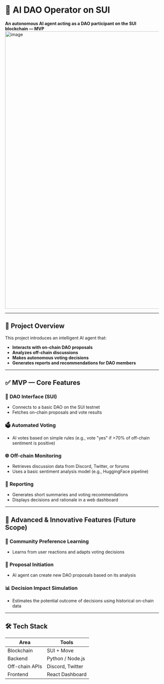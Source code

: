 # 🧠 AI DAO Operator on SUI
**An autonomous AI agent acting as a DAO participant on the SUI blockchain — MVP**
<img width="1912" height="910" alt="image" src="https://github.com/user-attachments/assets/ac9dcfe3-359a-4f3c-9f3d-9bfdd61b02a8" />

---

## 📌 Project Overview

This project introduces an intelligent AI agent that:

- **Interacts with on-chain DAO proposals**
- **Analyzes off-chain discussions**
- **Makes autonomous voting decisions**
- **Generates reports and recommendations for DAO members**

---

## ✅ MVP — Core Features

### 🔗 **DAO Interface (SUI)**
- Connects to a basic DAO on the SUI testnet  
- Fetches on-chain proposals and vote results

### 🗳️ **Automated Voting**
- AI votes based on simple rules (e.g., vote "yes" if >70% of off-chain sentiment is positive)

### 🌐 **Off-chain Monitoring**
- Retrieves discussion data from Discord, Twitter, or forums  
- Uses a basic sentiment analysis model (e.g., HuggingFace pipeline)

### 🧾 **Reporting**
- Generates short summaries and voting recommendations  
- Displays decisions and rationale in a web dashboard

---

## 🚀 Advanced & Innovative Features (Future Scope)

### 🧠 **Community Preference Learning**
- Learns from user reactions and adapts voting decisions

### 📝 **Proposal Initiation**
- AI agent can create new DAO proposals based on its analysis

### 📊 **Decision Impact Simulation**
- Estimates the potential outcome of decisions using historical on-chain data

---

## 🛠️ Tech Stack

| **Area**           | **Tools**                                    |
|--------------------|----------------------------------------------|
| Blockchain         | SUI + Move                                   |
| Backend            | Python / Node.js                             |
| Off-chain APIs     | Discord, Twitter                             |
| Frontend           | React Dashboard                              |
